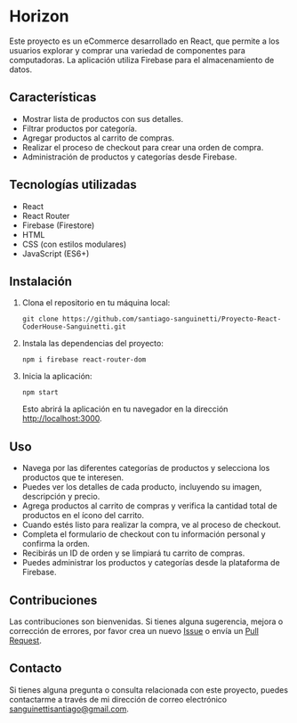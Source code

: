 # Horizon

Este proyecto es un eCommerce desarrollado en React, que permite a los usuarios explorar y comprar una variedad de componentes para computadoras. La aplicación utiliza Firebase para el almacenamiento de datos.

## Características

-   Mostrar lista de productos con sus detalles.
-   Filtrar productos por categoría.
-   Agregar productos al carrito de compras.
-   Realizar el proceso de checkout para crear una orden de compra.
-   Administración de productos y categorías desde Firebase.

## Tecnologías utilizadas

-   React
-   React Router
-   Firebase (Firestore)
-   HTML
-   CSS (con estilos modulares)
-   JavaScript (ES6+)

## Instalación

1. Clona el repositorio en tu máquina local:

    ```shell
    git clone https://github.com/santiago-sanguinetti/Proyecto-React-CoderHouse-Sanguinetti.git
    ```

2. Instala las dependencias del proyecto:

    ```shell
    npm i firebase react-router-dom
    ```

3. Inicia la aplicación:

    ```shell
    npm start
    ```

    Esto abrirá la aplicación en tu navegador en la dirección [http://localhost:3000](http://localhost:3000).

## Uso

-   Navega por las diferentes categorías de productos y selecciona los productos que te interesen.
-   Puedes ver los detalles de cada producto, incluyendo su imagen, descripción y precio.
-   Agrega productos al carrito de compras y verifica la cantidad total de productos en el ícono del carrito.
-   Cuando estés listo para realizar la compra, ve al proceso de checkout.
-   Completa el formulario de checkout con tu información personal y confirma la orden.
-   Recibirás un ID de orden y se limpiará tu carrito de compras.
-   Puedes administrar los productos y categorías desde la plataforma de Firebase.

## Contribuciones

Las contribuciones son bienvenidas. Si tienes alguna sugerencia, mejora o corrección de errores, por favor crea un nuevo [Issue](https://github.com/santiago-sanguinetti/Proyecto-React-CoderHouse-Sanguinetti/issues) o envía un [Pull Request](https://github.com/santiago-sanguinetti/Proyecto-React-CoderHouse-Sanguinetti/pulls).

## Contacto

Si tienes alguna pregunta o consulta relacionada con este proyecto, puedes contactarme a través de mi dirección de correo electrónico [sanguinettisantiago@gmail.com](mailto:sanguinettisantiago@gmail.com).
